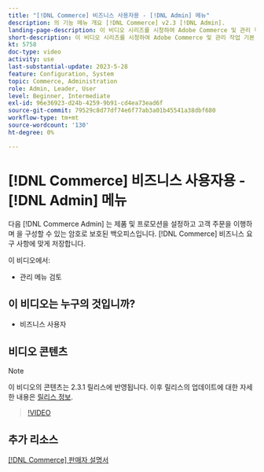 ```yaml
---
title: "[!DNL Commerce] 비즈니스 사용자용 - [!DNL Admin] 메뉴"
description: 의 기능 메뉴 개요 [!DNL Commerce] v2.3 [!DNL Admin].
landing-page-description: 이 비디오 시리즈를 시청하여 Adobe Commerce 및 관리 작업 기본 사항에 대해 살펴보십시오.
short-description: 이 비디오 시리즈를 시청하여 Adobe Commerce 및 관리 작업 기본 사항에 대해 살펴보십시오.
kt: 5758
doc-type: video
activity: use
last-substantial-update: 2023-5-28
feature: Configuration, System
topic: Commerce, Administration
role: Admin, Leader, User
level: Beginner, Intermediate
exl-id: 96e36923-d24b-4259-9b91-cd4ea73ead6f
source-git-commit: 79529c8d77df74e6f77ab3a01b45541a38dbf680
workflow-type: tm+mt
source-wordcount: '130'
ht-degree: 0%

---
```


# [!DNL Commerce] 비즈니스 사용자용 - [!DNL Admin] 메뉴

다음 [!DNL Commerce Admin] 는 제품 및 프로모션을 설정하고 고객 주문을 이행하며 을 구성할 수 있는 암호로 보호된 백오피스입니다. [!DNL Commerce] 비즈니스 요구 사항에 맞게 저장합니다.

이 비디오에서:

- 관리 메뉴 검토

## 이 비디오는 누구의 것입니까?

- 비즈니스 사용자

## 비디오 콘텐츠

>[!NOTE]
>
>이 비디오의 콘텐츠는 2.3.1 릴리스에 반영됩니다. 이후 릴리스의 업데이트에 대한 자세한 내용은 [릴리스 정보](https://experienceleague.adobe.com/docs/commerce-operations/release/notes/overview.html).

>[!VIDEO](https://video.tv.adobe.com/v/35942?quality=12&learn=on)

## 추가 리소스

[[!DNL Commerce] 판매자 설명서](https://experienceleague.adobe.com/docs/commerce-admin/user-guides/home.html)
